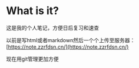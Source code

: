 # What is it?

这是我的个人笔记，方便日后复习和速查

以前是写html或者markdown然后一个个上传至服务器：[https://note.zzrfdsn.cn/](https://note.zzrfdsn.cn/)

现在用git管理更加方便